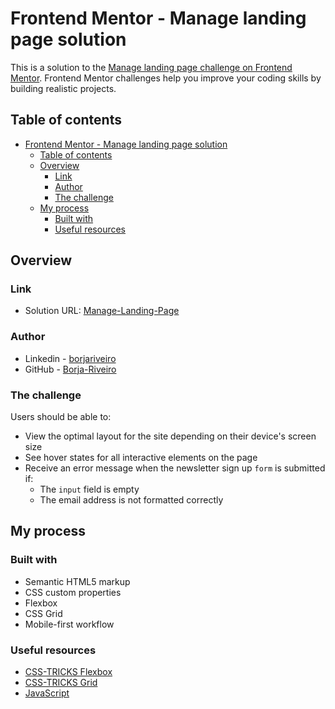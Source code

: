 # Frontend Mentor - Manage landing page solution

This is a solution to the [Manage landing page challenge on Frontend Mentor](https://www.frontendmentor.io/challenges/manage-landing-page-SLXqC6P5). Frontend Mentor challenges help you improve your coding skills by building realistic projects.

## Table of contents

- [Frontend Mentor - Manage landing page solution](#frontend-mentor---manage-landing-page-solution)
  - [Table of contents](#table-of-contents)
  - [Overview](#overview)
    - [Link](#link)
    - [Author](#author)
    - [The challenge](#the-challenge)
  - [My process](#my-process)
    - [Built with](#built-with)
    - [Useful resources](#useful-resources)


## Overview

### Link

- Solution URL: [Manage-Landing-Page](https://borjariveiro.github.io/manage-landing-page/)

### Author

- Linkedin - [borjariveiro](https://www.linkedin.com/in/borjariveiro/)
- GitHub - [Borja-Riveiro](https://github.com/Borja-Riveiro)

### The challenge

Users should be able to:

- View the optimal layout for the site depending on their device's screen size
- See hover states for all interactive elements on the page
- Receive an error message when the newsletter sign up `form` is submitted if:
  - The `input` field is empty
  - The email address is not formatted correctly

## My process

### Built with

- Semantic HTML5 markup
- CSS custom properties
- Flexbox
- CSS Grid
- Mobile-first workflow

### Useful resources

- [CSS-TRICKS Flexbox](https://css-tricks.com/snippets/css/a-guide-to-flexbox/)
- [CSS-TRICKS Grid](https://css-tricks.com/snippets/css/complete-guide-grid/)
- [JavaScript](https://es.javascript.info/)
